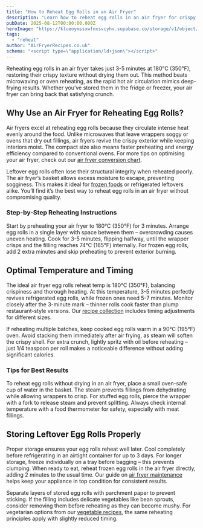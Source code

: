```yaml
---
title: "How to Reheat Egg Rolls in an Air Fryer"
description: "Learn how to reheat egg rolls in an air fryer for crispy perfection every time. Get the ideal temperature, timing, and tips for best results."
pubDate: 2025-08-12T00:00:00.000Z
heroImage: "https://klueoymssxwfnxsvcyhv.supabase.co/storage/v1/object/public/md/how-to-reheat-egg-rolls-in-air-fryer-b64a13c1.png"
tags:
  - "reheat"
author: "AirFryerRecipes.co.uk"
schema: "<script type=\"application/ld+json\"></script>"
---
```


<p>Reheating egg rolls in an air fryer takes just 3-5 minutes at 180°C (350°F), restoring their crispy texture without drying them out. This method beats microwaving or oven reheating, as the rapid hot air circulation mimics deep-frying results. Whether you’ve stored them in the fridge or freezer, your air fryer can bring back that satisfying crunch.</p>

<h2>Why Use an Air Fryer for Reheating Egg Rolls?</h2>
<p>Air fryers excel at reheating egg rolls because they circulate intense heat evenly around the food. Unlike microwaves that leave wrappers soggy or ovens that dry out fillings, air fryers revive the crispy exterior while keeping interiors moist. The compact size also means faster preheating and energy efficiency compared to conventional ovens. For more tips on optimising your air fryer, check out our <a href=https://www.airfryerrecipe.co.uk/air-fryer-conversion-chart>air fryer conversion chart</a>.</p>

<p>Leftover egg rolls often lose their structural integrity when reheated poorly. The air fryer’s basket allows excess moisture to escape, preventing sogginess. This makes it ideal for <a href=https://www.airfryerrecipe.co.uk/recipe-category/frozen-foods>frozen foods</a> or refrigerated leftovers alike. You’ll find it’s the best way to reheat egg rolls in an air fryer without compromising quality.</p>

<h3>Step-by-Step Reheating Instructions</h3>
<p>Start by preheating your air fryer to 180°C (350°F) for 3 minutes. Arrange egg rolls in a single layer with space between them – overcrowding causes uneven heating. Cook for 3-5 minutes, flipping halfway, until the wrapper crisps and the filling reaches 74°C (165°F) internally. For frozen egg rolls, add 2 extra minutes and skip preheating to prevent exterior burning.</p>

<h2>Optimal Temperature and Timing</h2>
<p>The ideal air fryer egg rolls reheat temp is 180°C (350°F), balancing crispiness and thorough heating. At this temperature, 3-5 minutes perfectly revives refrigerated egg rolls, while frozen ones need 5-7 minutes. Monitor closely after the 3-minute mark – thinner rolls cook faster than plump restaurant-style versions. Our <a href=https://www.airfryerrecipe.co.uk/recipes>recipe collection</a> includes timing adjustments for different sizes.</p>

<p>If reheating multiple batches, keep cooked egg rolls warm in a 90°C (195°F) oven. Avoid stacking them immediately after air frying, as steam will soften the crispy shell. For extra crunch, lightly spritz with oil before reheating – just 1/4 teaspoon per roll makes a noticeable difference without adding significant calories.</p>

<h3>Tips for Best Results</h3>
<p>To reheat egg rolls without drying in an air fryer, place a small oven-safe cup of water in the basket. The steam prevents fillings from dehydrating while allowing wrappers to crisp. For stuffed egg rolls, pierce the wrapper with a fork to release steam and prevent splitting. Always check internal temperature with a food thermometer for safety, especially with meat fillings.</p>

<h2>Storing Leftover Egg Rolls Properly</h2>
<p>Proper storage ensures your egg rolls reheat well later. Cool completely before refrigerating in an airtight container for up to 3 days. For longer storage, freeze individually on a tray before bagging – this prevents clumping. When ready to eat, reheat frozen egg rolls in the air fryer directly, adding 2 minutes to the usual time. Our guide on <a href=https://www.airfryerrecipe.co.uk/air-fryer-cleaner>air fryer maintenance</a> helps keep your appliance in top condition for consistent results.</p>

<p>Separate layers of stored egg rolls with parchment paper to prevent sticking. If the filling includes delicate vegetables like bean sprouts, consider removing them before reheating as they can become mushy. For vegetarian options from our <a href=https://www.airfryerrecipe.co.uk/recipe-category/vegetables>vegetable recipes</a>, the same reheating principles apply with slightly reduced timing.</p>